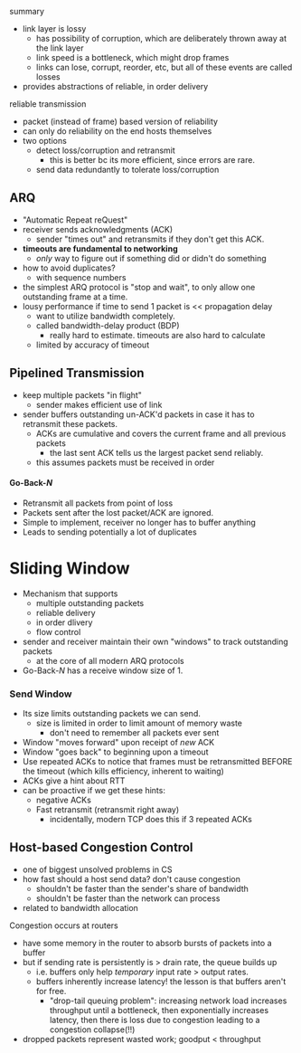 summary
- link layer is lossy
	- has possibility of corruption, which are deliberately thrown away at the link layer
	- link speed is a bottleneck, which might drop frames
	- links can lose, corrupt, reorder, etc, but all of these events are called losses
- provides abstractions of reliable, in order delivery

reliable transmission
- packet (instead of frame) based version of reliability
- can only do reliability on the end hosts themselves
- two options
	- detect loss/corruption and retransmit
		- this is better bc its more efficient, since errors are rare.
	- send data redundantly to tolerate loss/corruption

## ARQ
- "Automatic Repeat reQuest"
- receiver sends acknowledgments (ACK)
	- sender "times out" and retransmits if they don't get this ACK.
- **timeouts are fundamental to networking**
	- *only* way to figure out if something did or didn't do something
- how to avoid duplicates?
	- with sequence numbers
- the simplest ARQ protocol is "stop and wait", to only allow one outstanding frame at a time.
- lousy performance if time to send 1 packet is << propagation delay
	- want to utilize bandwidth completely.
	- called bandwidth-delay product (BDP)
		- really hard to estimate. timeouts are also hard to calculate
	- limited by accuracy of timeout

## Pipelined Transmission
- keep multiple packets "in flight"
	- sender makes efficient use of link
- sender buffers outstanding un-ACK'd packets in case it has to retransmit these packets.
	- ACKs are cumulative and covers the current frame and all previous packets
		- the last sent ACK tells us the largest packet send reliably.
	- this assumes packets must be received in order

#### Go-Back-*N*
- Retransmit all packets from point of loss
- Packets sent after the lost packet/ACK are ignored.
- Simple to implement, receiver no longer has to buffer anything
- Leads to sending potentially a lot of duplicates

# Sliding Window
- Mechanism that supports
	- multiple outstanding packets
	- reliable delivery
	- in order dlivery
	- flow control
- sender and receiver maintain their own "windows" to track outstanding packets
	- at the core of all modern ARQ protocols
- Go-Back-*N* has a receive window size of 1.

### Send Window
- Its size limits outstanding packets we can send.
	- size is limited in order to limit amount of memory waste
		- don't need to remember all packets ever sent
- Window "moves forward" upon receipt of *new* ACK
- Window "goes back" to beginning upon a timeout
- Use repeated ACKs to notice that frames must be retransmitted BEFORE the timeout (which kills efficiency, inherent to waiting)
- ACKs give a hint about RTT
- can be proactive if we get these hints:
	- negative ACKs
	- Fast retransmit (retransmit right away)
		- incidentally, modern TCP does this if 3 repeated ACKs

## Host-based Congestion Control
- one of biggest unsolved problems in CS
- how fast should a host send data? don't cause congestion
	- shouldn't be faster than the sender's share of bandwidth
	- shouldn't be faster than the network can process
- related to bandwidth allocation

Congestion occurs at routers
- have some memory in the router to absorb bursts  of packets into a buffer
- but if sending rate is persistently is > drain rate, the queue builds up
	- i.e. buffers only help *temporary* input rate > output rates.
	- buffers inherently increase latency! the lesson is that buffers aren't for free.
		- "drop-tail queuing problem": increasing network load increases throughput until a bottleneck, then exponentially increases latency, then there is loss due to congestion leading to a congestion collapse(!!)
- dropped packets represent wasted work; goodput < throughput